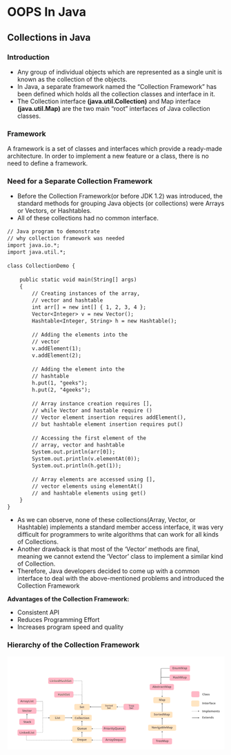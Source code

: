 # OOPS In Java

## Collections in Java
### Introduction
- Any group of individual objects which are represented as a single unit is known as the collection of the objects.
- In Java, a separate framework named the “Collection Framework” has been defined which holds all the collection classes and interface in it.
- The Collection interface **(java.util.Collection)** and Map interface **(java.util.Map)** are the two main “root” interfaces of Java collection classes.

### Framework
A framework is a set of classes and interfaces which provide a ready-made architecture. In order to implement a new feature or a class, there is no need to define a framework.

### Need for a Separate Collection Framework
- Before the Collection Framework(or before JDK 1.2) was introduced, the standard methods for grouping Java objects (or collections) were Arrays or Vectors, or Hashtables. 
- All of these collections had no common interface.

```
// Java program to demonstrate
// why collection framework was needed
import java.io.*;
import java.util.*;

class CollectionDemo {

	public static void main(String[] args)
	{
		// Creating instances of the array,
		// vector and hashtable
		int arr[] = new int[] { 1, 2, 3, 4 };
		Vector<Integer> v = new Vector();
		Hashtable<Integer, String> h = new Hashtable();

		// Adding the elements into the
		// vector
		v.addElement(1);
		v.addElement(2);

		// Adding the element into the
		// hashtable
		h.put(1, "geeks");
		h.put(2, "4geeks");

		// Array instance creation requires [],
		// while Vector and hastable require ()
		// Vector element insertion requires addElement(),
		// but hashtable element insertion requires put()

		// Accessing the first element of the
		// array, vector and hashtable
		System.out.println(arr[0]);
		System.out.println(v.elementAt(0));
		System.out.println(h.get(1));

		// Array elements are accessed using [],
		// vector elements using elementAt()
		// and hashtable elements using get()
	}
}
```

- As we can observe, none of these collections(Array, Vector, or Hashtable) implements a standard member access interface, it was very difficult for programmers to write algorithms that can work for all kinds of Collections. 
- Another drawback is that most of the ‘Vector’ methods are final, meaning we cannot extend the ’Vector’ class to implement a similar kind of Collection. 
- Therefore, Java developers decided to come up with a common interface to deal with the above-mentioned problems and introduced the Collection Framework

**Advantages of the Collection Framework:**
- Consistent API
- Reduces Programming Effort
- Increases program speed and quality

### Hierarchy of the Collection Framework
<img src = "/images/Hierachy-Collection-Framework.png" width = "800px">